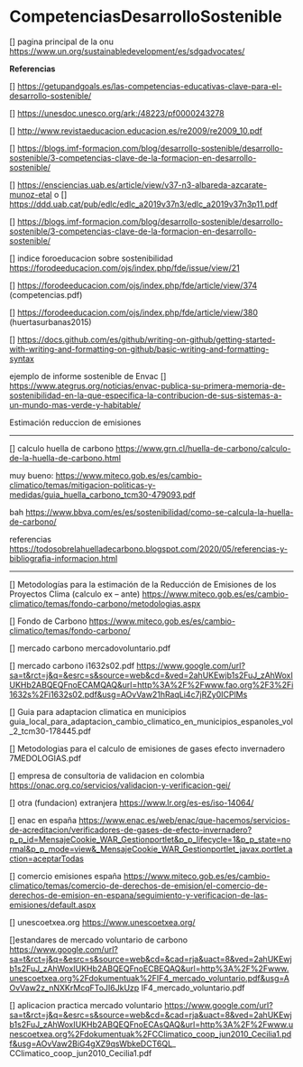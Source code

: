 # CompetenciasDesarrolloSostenible




[] pagina principal de la onu 
https://www.un.org/sustainabledevelopment/es/sdgadvocates/






















**Referencias**

[] https://getupandgoals.es/las-competencias-educativas-clave-para-el-desarrollo-sostenible/

[] https://unesdoc.unesco.org/ark:/48223/pf0000243278

[] http://www.revistaeducacion.educacion.es/re2009/re2009_10.pdf

[] https://blogs.imf-formacion.com/blog/desarrollo-sostenible/desarrollo-sostenible/3-competencias-clave-de-la-formacion-en-desarrollo-sostenible/

[] https://ensciencias.uab.es/article/view/v37-n3-albareda-azcarate-munoz-etal o
[] https://ddd.uab.cat/pub/edlc/edlc_a2019v37n3/edlc_a2019v37n3p11.pdf

[] https://blogs.imf-formacion.com/blog/desarrollo-sostenible/desarrollo-sostenible/3-competencias-clave-de-la-formacion-en-desarrollo-sostenible/

[] indice foroeducacion sobre sostenibilidad https://forodeeducacion.com/ojs/index.php/fde/issue/view/21

[] https://forodeeducacion.com/ojs/index.php/fde/article/view/374 (competencias.pdf)

[] https://forodeeducacion.com/ojs/index.php/fde/article/view/380 (huertasurbanas2015)


[] https://docs.github.com/es/github/writing-on-github/getting-started-with-writing-and-formatting-on-github/basic-writing-and-formatting-syntax



ejemplo de informe sostenible de Envac 
[] https://www.ategrus.org/noticias/envac-publica-su-primera-memoria-de-sostenibilidad-en-la-que-especifica-la-contribucion-de-sus-sistemas-a-un-mundo-mas-verde-y-habitable/

Estimación reduccion de emisiones

-----------------------------
[] calculo huella de carbono
https://www.grn.cl/huella-de-carbono/calculo-de-la-huella-de-carbono.html

muy bueno:
https://www.miteco.gob.es/es/cambio-climatico/temas/mitigacion-politicas-y-medidas/guia_huella_carbono_tcm30-479093.pdf

bah
https://www.bbva.com/es/es/sostenibilidad/como-se-calcula-la-huella-de-carbono/

referencias
https://todosobrelahuelladecarbono.blogspot.com/2020/05/referencias-y-bibliografia-informacion.html

-----------------------------

[] Metodologías para la estimación de la Reducción de Emisiones de los Proyectos Clima (calculo ex – ante)
https://www.miteco.gob.es/es/cambio-climatico/temas/fondo-carbono/metodologias.aspx

[] Fondo de Carbono
https://www.miteco.gob.es/es/cambio-climatico/temas/fondo-carbono/

[] mercado carbono
mercadovoluntario.pdf

[] mercado carbono
i1632s02.pdf
https://www.google.com/url?sa=t&rct=j&q=&esrc=s&source=web&cd=&ved=2ahUKEwjb1s2FuJ_zAhWoxIUKHb2ABQEQFnoECAMQAQ&url=http%3A%2F%2Fwww.fao.org%2F3%2Fi1632s%2Fi1632s02.pdf&usg=AOvVaw21hRaqLi4c7jRZy0ICPlMs

[] Guia para adaptacion climatica en municipios
guia_local_para_adaptacion_cambio_climatico_en_municipios_espanoles_vol_2_tcm30-178445.pdf

[] Metodologias para el calculo de emisiones de gases efecto invernadero
7MEDOLOGIAS.pdf

[] empresa de consultoria de validacion en colombia
https://onac.org.co/servicios/validacion-y-verificacion-gei/

[] otra (fundacion) extranjera
https://www.lr.org/es-es/iso-14064/
 
[] enac en españa
https://www.enac.es/web/enac/que-hacemos/servicios-de-acreditacion/verificadores-de-gases-de-efecto-invernadero?p_p_id=MensajeCookie_WAR_Gestionportlet&p_p_lifecycle=1&p_p_state=normal&p_p_mode=view&_MensajeCookie_WAR_Gestionportlet_javax.portlet.action=aceptarTodas

[] comercio emisiones españa
https://www.miteco.gob.es/es/cambio-climatico/temas/comercio-de-derechos-de-emision/el-comercio-de-derechos-de-emision-en-espana/seguimiento-y-verificacion-de-las-emisiones/default.aspx

[] unescoetxea.org
https://www.unescoetxea.org/

[]estandares de mercado voluntario de carbono
https://www.google.com/url?sa=t&rct=j&q=&esrc=s&source=web&cd=&cad=rja&uact=8&ved=2ahUKEwjb1s2FuJ_zAhWoxIUKHb2ABQEQFnoECBEQAQ&url=http%3A%2F%2Fwww.unescoetxea.org%2Fdokumentuak%2FIF4_mercado_voluntario.pdf&usg=AOvVaw2z_nNXKrMcqFToJI6JkUzp
IF4_mercado_voluntario.pdf

[] aplicacion practica mercado voluntario
https://www.google.com/url?sa=t&rct=j&q=&esrc=s&source=web&cd=&cad=rja&uact=8&ved=2ahUKEwjb1s2FuJ_zAhWoxIUKHb2ABQEQFnoECAsQAQ&url=http%3A%2F%2Fwww.unescoetxea.org%2Fdokumentuak%2FCClimatico_coop_jun2010_Cecilia1.pdf&usg=AOvVaw2BiG4gXZ9qsWbkeDCT6QL_
CClimatico_coop_jun2010_Cecilia1.pdf






